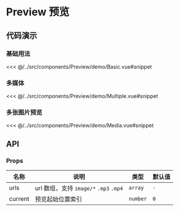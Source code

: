 # Preview 预览

## 代码演示

### 基础用法

<<< @/../src/components/Preview/demo/Basic.vue#snippet

### 多媒体

<<< @/../src/components/Preview/demo/Multiple.vue#snippet

### 多张图片预览

<<< @/../src/components/Preview/demo/Media.vue#snippet

## API

### Props

| 名称    | 说明                                   | 类型     | 默认值 |
| ------- | -------------------------------------- | -------- | ------ |
| urls    | url 数组，支持 `image/*` `.mp3` `.mp4` | `array`  | `-`    |
| current | 预览起始位置索引                       | `number` | `0`    |
